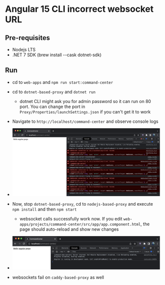 # Angular 15 CLI incorrect websocket URL

## Pre-requisites
- Nodejs LTS
- .NET 7 SDK (brew install --cask dotnet-sdk)

## Run
- cd to `web-apps` and `npm run start:command-center`
  
- cd to `dotnet-based-proxy` and `dotnet run`
  - dotnet CLI might ask you for admin password so it can run on 80 port. You can change the port in `Proxy/Properties/launchSettings.json` if you can't get it to work
- Navigate to `http://localhost/command-center` and observe console logs
- ![ng serve behind a dotnet reverse proxy](./websocket_url_failed.png)

- Now, stop `dotnet-based-proxy`, cd to `nodejs-based-proxy` and execute `npm install` and then `npm start`
  - websocket calls successfully work now. If you edit `web-apps/projects/command-center/src/app/app.component.html`, the page should auto-reload and show new changes
- ![ng serve behind a nodejs reverse proxy](./websocket_url_connected_nodejs.png)
  

- websockets fail on `caddy-based-proxy` as well
